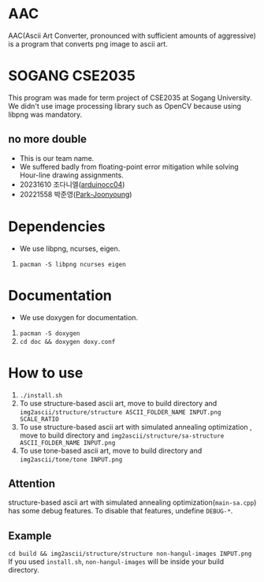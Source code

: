 # AAC
AAC(Ascii Art Converter, pronounced with sufficient amounts of aggressive) is a program that converts png image to ascii art.

# SOGANG CSE2035
This program was made for term project of CSE2035 at Sogang University.   
We didn't use image processing library such as OpenCV because using libpng was mandatory.
## no more double
- This is our team name.
- We suffered badly from floating-point error mitigation while solving Hour-line drawing assignments.
- 20231610 조다니엘([arduinocc04](https://github.com/arduinocc04))
- 20221558 박준영([Park-Joonyoung](https://github.com/Park-Joonyoung))

# Dependencies
- We use libpng, ncurses, eigen.  
1. `pacman -S libpng ncurses eigen`

# Documentation
- We use doxygen for documentation.
1. `pacman -S doxygen`
2. `cd doc && doxygen doxy.conf`

# How to use
1. `./install.sh`
2. To use structure-based ascii art, move to build directory and `img2ascii/structure/structure ASCII_FOLDER_NAME INPUT.png SCALE_RATIO`
3. To use structure-based ascii art with simulated annealing optimization , move to build directory and `img2ascii/structure/sa-structure ASCII_FOLDER_NAME INPUT.png`
4. To use tone-based ascii art, move to build directory and `img2ascii/tone/tone INPUT.png`
## Attention
structure-based ascii art with simulated annealing optimization(`main-sa.cpp`) has some debug features. To disable that features, undefine `DEBUG-*`.
## Example
`cd build && img2ascii/structure/structure non-hangul-images INPUT.png`  
If you used `install.sh`, `non-hangul-images` will be inside your build directory.

